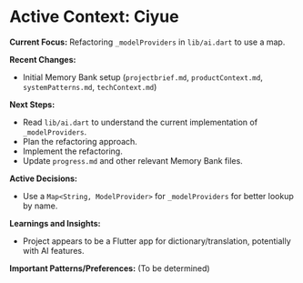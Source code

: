 # Active Context: Ciyue

**Current Focus:** Refactoring `_modelProviders` in `lib/ai.dart` to use a map.

**Recent Changes:**
- Initial Memory Bank setup (`projectbrief.md`, `productContext.md`, `systemPatterns.md`, `techContext.md`)

**Next Steps:**
- Read `lib/ai.dart` to understand the current implementation of `_modelProviders`.
- Plan the refactoring approach.
- Implement the refactoring.
- Update `progress.md` and other relevant Memory Bank files.

**Active Decisions:**
- Use a `Map<String, ModelProvider>` for `_modelProviders` for better lookup by name.

**Learnings and Insights:**
- Project appears to be a Flutter app for dictionary/translation, potentially with AI features.

**Important Patterns/Preferences:** (To be determined)
